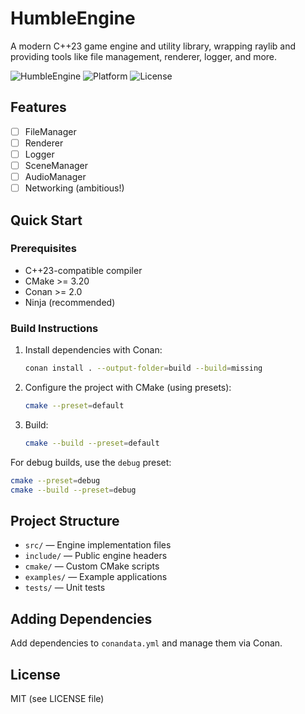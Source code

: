 # HumbleEngine

A modern C++23 game engine and utility library, wrapping raylib and providing tools like file management, renderer, logger, and more.

![HumbleEngine](https://img.shields.io/badge/C%2B%2B-23-blue.svg)
![Platform](https://img.shields.io/badge/platform-Windows%20%7C%20macOS%20%7C%20Linux-lightgrey.svg)
![License](https://img.shields.io/badge/license-MIT-green.svg)

## Features

- [ ] FileManager
- [ ] Renderer
- [ ] Logger
- [ ] SceneManager
- [ ] AudioManager
- [ ] Networking (ambitious!)

## Quick Start

### Prerequisites
- C++23-compatible compiler
- CMake >= 3.20
- Conan >= 2.0
- Ninja (recommended)

### Build Instructions
1. Install dependencies with Conan:
	```sh
	conan install . --output-folder=build --build=missing
	```
2. Configure the project with CMake (using presets):
	```sh
	cmake --preset=default
	```
3. Build:
	```sh
	cmake --build --preset=default
	```

For debug builds, use the `debug` preset:
```sh
cmake --preset=debug
cmake --build --preset=debug
```

## Project Structure

- `src/` — Engine implementation files
- `include/` — Public engine headers
- `cmake/` — Custom CMake scripts
- `examples/` — Example applications
- `tests/` — Unit tests

## Adding Dependencies
Add dependencies to `conandata.yml` and manage them via Conan.

## License
MIT (see LICENSE file)